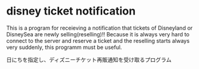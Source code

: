# disney ticket notification
This is a program for receieving a notification that tickets of Disneyland or DisneySea are newly selling(reselling)!!
Because it is always very hard to connect to the server and reserve a ticket and the reselling starts always very suddenly, this programm must be useful.

日にちを指定し、ディズニーチケット再販通知を受け取るプログラム
